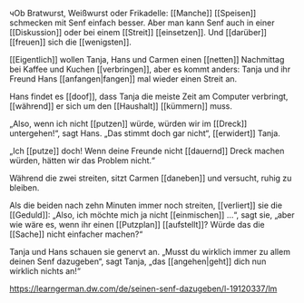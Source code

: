 чOb Bratwurst, Weißwurst oder Frikadelle: [[Manche]] [[Speisen]] schmecken mit Senf einfach besser. Aber man kann Senf auch in einer [[Diskussion]] oder bei einem [[Streit]] [[einsetzen]]. Und [[darüber]] [[freuen]] sich die [[wenigsten]].

[[Eigentlich]] wollen Tanja, Hans und Carmen einen [[netten]] Nachmittag bei Kaffee und Kuchen [[verbringen]], aber es kommt anders: Tanja und ihr Freund Hans [[anfangen|fangen]] mal wieder einen Streit an. 

Hans findet es [[doof]], dass Tanja die meiste Zeit am Computer verbringt, [[während]] er sich um den [[Haushalt]] [[kümmern]] muss.

 „Also, wenn ich nicht [[putzen]] würde, würden wir im [[Dreck]] untergehen!“, sagt Hans. „Das stimmt doch gar nicht“, [[erwidert]] Tanja. 
 
 „Ich [[putze]] doch! Wenn deine Freunde nicht [[dauernd]] Dreck machen würden, hätten wir das Problem nicht.“ 
 
 Während die zwei streiten, sitzt Carmen [[daneben]] und versucht, ruhig zu bleiben. 
 
 Als die beiden nach zehn Minuten immer noch streiten, [[verliert]] sie die [[Geduld]]: 
 „Also, ich möchte mich ja nicht [[einmischen]] …“, sagt sie, „aber wie wäre es, wenn ihr einen [[Putzplan]] [[aufstellt]]? Würde das die [[Sache]] nicht einfacher machen?“ 
 
 Tanja und Hans schauen sie genervt an. „Musst du wirklich immer zu allem deinen Senf dazugeben“, sagt Tanja, „das [[angehen|geht]] dich nun wirklich nichts an!“

https://learngerman.dw.com/de/seinen-senf-dazugeben/l-19120337/lm